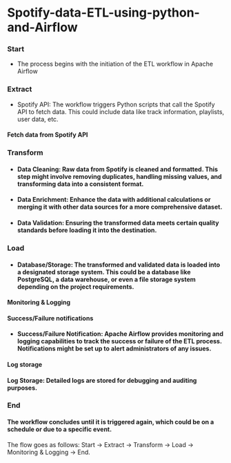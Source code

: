 # Spotify-data-ETL-using-python-and-Airflow
### Start
* The process begins with the initiation of the ETL workflow in Apache Airflow
### Extract
* Spotify API: The workflow triggers Python scripts that call the Spotify API to fetch data. This could include data like track information, playlists, user data, etc.
#### Fetch data from Spotify API
### Transform
* #### Data Cleaning: Raw data from Spotify is cleaned and formatted. This step might involve removing duplicates, handling missing values, and transforming data into a consistent format.
* #### Data Enrichment: Enhance the data with additional calculations or merging it with other data sources for a more comprehensive dataset.
* #### Data Validation: Ensuring the transformed data meets certain quality standards before loading it into the destination.
### Load
* #### Database/Storage: The transformed and validated data is loaded into a designated storage system. This could be a database like PostgreSQL, a data warehouse, or even a file storage system depending on the project requirements. 
#### Monitoring & Logging
#### Success/Failure notifications
* #### Success/Failure Notification: Apache Airflow provides monitoring and logging capabilities to track the success or failure of the ETL process. Notifications might be set up to alert administrators of any issues.
#### Log storage
#### Log Storage: Detailed logs are stored for debugging and auditing purposes.
### End
#### The workflow concludes until it is triggered again, which could be on a schedule or due to a specific event.
The flow goes as follows: Start → Extract → Transform → Load → Monitoring & Logging → End.







